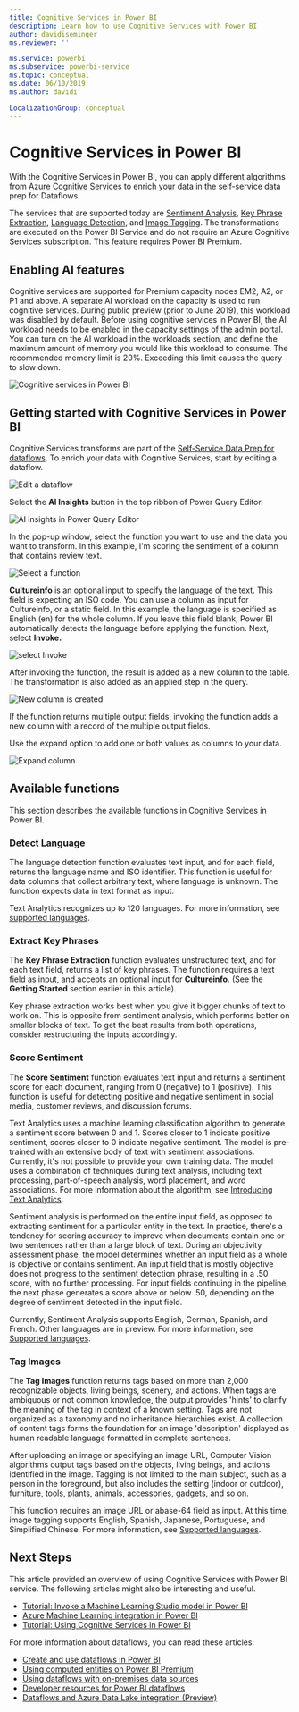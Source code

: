```yaml
---
title: Cognitive Services in Power BI
description: Learn how to use Cognitive Services with Power BI
author: davidiseminger
ms.reviewer: ''

ms.service: powerbi
ms.subservice: powerbi-service
ms.topic: conceptual
ms.date: 06/10/2019
ms.author: davidi

LocalizationGroup: conceptual
---
```


# Cognitive Services in Power BI 

With the Cognitive Services in Power BI, you can apply different algorithms from [Azure Cognitive Services](https://azure.microsoft.com/services/cognitive-services/) to enrich your data in the self-service data prep for Dataflows.

The services that are supported today are [Sentiment Analysis](https://docs.microsoft.com/azure/cognitive-services/text-analytics/how-tos/text-analytics-how-to-sentiment-analysis), [Key Phrase Extraction](https://docs.microsoft.com/azure/cognitive-services/text-analytics/how-tos/text-analytics-how-to-keyword-extraction), [Language Detection](https://docs.microsoft.com/azure/cognitive-services/text-analytics/how-tos/text-analytics-how-to-language-detection), and [Image Tagging](https://docs.microsoft.com/azure/cognitive-services/computer-vision/concept-tagging-images). The transformations are executed on the Power BI Service and do not require an Azure Cognitive Services subscription. This feature requires Power BI Premium.

## **Enabling AI features**

Cognitive services are supported for Premium capacity nodes EM2, A2, or P1 and above. A separate AI workload on the capacity is used to run cognitive services. During public preview (prior to June 2019), this workload was disabled by default. Before using cognitive services in Power BI, the AI workload needs to be enabled in the capacity settings of the admin portal. You can turn on the AI workload in the workloads section, and define the maximum amount of memory you would like this workload to consume. The recommended memory limit is 20%. Exceeding this limit causes the query to slow down.

![Cognitive services in Power BI](media/service-cognitive-services/cognitive-services_01.png)

## **Getting started with Cognitive Services in Power BI**

Cognitive Services transforms are part of the [Self-Service Data Prep for dataflows](https://powerbi.microsoft.com/blog/introducing-power-bi-data-prep-wtih-dataflows/). To enrich your data with Cognitive Services, start by editing a dataflow.

![Edit a dataflow](media/service-cognitive-services/cognitive-services_02.png)

Select the **AI Insights** button in the top ribbon of Power Query Editor.

![AI insights in Power Query Editor](media/service-cognitive-services/cognitive-services_03.png)

In the pop-up window, select the function you want to use and the data you want to transform. In this example, I'm scoring the sentiment of a column that contains review text.

![Select a function](media/service-cognitive-services/cognitive-services_04.png)

**Cultureinfo** is an optional input to specify the language of the text. This field is expecting an ISO code. You can use a column as input for Cultureinfo, or a static field. In this example, the language is specified as English (en) for the whole column. If you leave this field blank, Power BI automatically detects the language before applying the function. Next, select **Invoke.**

![select Invoke](media/service-cognitive-services/cognitive-services_05.png)

After invoking the function, the result is added as a new column to the table. The transformation is also added as an applied step in the query.

![New column is created](media/service-cognitive-services/cognitive-services_06.png)

If the function returns multiple output fields, invoking the function adds a new column with a record of the multiple output fields.

Use the expand option to add one or both values as columns to your data.

![Expand column](media/service-cognitive-services/cognitive-services_07.png)

## **Available functions**

This section describes the available functions in Cognitive Services in Power BI.

### **Detect Language**

The language detection function evaluates text input, and for each field, returns the language name and ISO identifier. This function is useful for data columns that collect arbitrary text, where language is unknown. The function expects data in text format as input.

Text Analytics recognizes up to 120 languages. For more information, see [supported languages](https://docs.microsoft.com/azure/cognitive-services/text-analytics/text-analytics-supported-languages).

### **Extract Key Phrases**

The **Key Phrase Extraction** function evaluates unstructured text, and for each text field, returns a list of key phrases. The function requires a text field as input, and accepts an optional input for **Cultureinfo**. (See the **Getting Started** section earlier in this article).

Key phrase extraction works best when you give it bigger chunks of text to work on. This is opposite from sentiment analysis, which performs better on smaller blocks of text. To get the best results from both operations, consider restructuring the inputs accordingly.

### **Score Sentiment**

The **Score Sentiment** function evaluates text input and returns a sentiment score for each document, ranging from 0 (negative) to 1 (positive). This function is useful for detecting positive and negative sentiment in social media, customer reviews, and discussion forums.

Text Analytics uses a machine learning classification algorithm to generate a sentiment score between 0 and 1. Scores closer to 1 indicate positive sentiment, scores closer to 0 indicate negative sentiment. The model is pre-trained with an extensive body of text with sentiment associations. Currently, it's not possible to provide your own training data. The model uses a combination of techniques during text analysis, including text processing, part-of-speech analysis, word placement, and word associations. For more information about the algorithm, see [Introducing Text Analytics](https://blogs.technet.microsoft.com/machinelearning/2015/04/08/introducing-text-analytics-in-the-azure-ml-marketplace/).

Sentiment analysis is performed on the entire input field, as opposed to extracting sentiment for a particular entity in the text. In practice, there's a tendency for scoring accuracy to improve when documents contain one or two sentences rather than a large block of text. During an objectivity assessment phase, the model determines whether an input field as a whole is objective or contains sentiment. An input field that is mostly objective does not progress to the sentiment detection phrase, resulting in a .50 score, with no further processing. For input fields continuing in the pipeline, the next phase generates a score above or below .50, depending on the degree of sentiment detected in the input field.

Currently, Sentiment Analysis supports English, German, Spanish, and French. Other languages are in preview. For more information, see [Supported languages](https://docs.microsoft.com/azure/cognitive-services/text-analytics/text-analytics-supported-languages).

### **Tag Images**

The **Tag Images** function returns tags based on more than 2,000 recognizable objects, living beings, scenery, and actions. When tags are ambiguous or not common knowledge, the output provides 'hints' to clarify the meaning of the tag in context of a known setting. Tags are not organized as a taxonomy and no inheritance hierarchies exist. A collection of content tags forms the foundation for an image 'description' displayed as human readable language formatted in complete sentences.

After uploading an image or specifying an image URL, Computer Vision algorithms output tags based on the objects, living beings, and actions identified in the image. Tagging is not limited to the main subject, such as a person in the foreground, but also includes the setting (indoor or outdoor), furniture, tools, plants, animals, accessories, gadgets, and so on.

This function requires an image URL or abase-64 field as input. At this time, image tagging supports English, Spanish, Japanese, Portuguese, and Simplified Chinese. For more information, see [Supported languages](https://docs.microsoft.com/rest/api/cognitiveservices/computervision/tagimage/tagimage#uri-parameters).

## Next Steps

This article provided an overview of using Cognitive Services with Power BI service. The following articles might also be interesting and useful. 

* [Tutorial: Invoke a Machine Learning Studio model in Power BI](service-tutorial-invoke-machine-learning-model.md)
* [Azure Machine Learning integration in Power BI](service-machine-learning-integration.md)
* [Tutorial: Using Cognitive Services in Power BI](service-tutorial-use-cognitive-services.md)


For more information about dataflows, you can read these articles:
* [Create and use dataflows in Power BI](service-dataflows-create-use.md)
* [Using computed entities on Power BI Premium](service-dataflows-computed-entities-premium.md)
* [Using dataflows with on-premises data sources](service-dataflows-on-premises-gateways.md)
* [Developer resources for Power BI dataflows](service-dataflows-developer-resources.md)
* [Dataflows and Azure Data Lake integration (Preview)](service-dataflows-azure-data-lake-integration.md)
